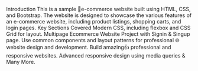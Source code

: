 Introduction
This is a sample 🛒e-commerce website built using HTML, CSS, and Bootstrap. The website is designed to showcase the various features of an e-commerce website, including product listings, shopping carts, and login pages.
Key Sections Covered
Modern CSS, including flexbox and CSS Grid for layout.
Multipage Ecommerce Website Project with Signin & Singup page.
Use common components and layout patterns for professional 🌐website design and development.
Build amazing👍 professional and responsive websites.
Advanced responsive design using media queries & Many More.
